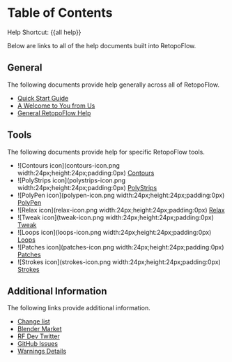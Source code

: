# Table of Contents

Help Shortcut: {{all help}}

Below are links to all of the help documents built into RetopoFlow.

## General

The following documents provide help generally across all of RetopoFlow.

- [Quick Start Guide](quick_start.md)
- [A Welcome to You from Us](welcome.md)
- [General RetopoFlow Help](general.md)

## Tools

The following documents provide help for specific RetopoFlow tools.

- ![Contours icon](contours-icon.png width:24px;height:24px;padding:0px) [Contours](contours.md)
- ![PolyStrips icon](polystrips-icon.png width:24px;height:24px;padding:0px) [PolyStrips](polystrips.md)
- ![PolyPen icon](polypen-icon.png width:24px;height:24px;padding:0px) [PolyPen](polypen.md)
- ![Relax icon](relax-icon.png width:24px;height:24px;padding:0px) [Relax](relax.md)
- ![Tweak icon](tweak-icon.png width:24px;height:24px;padding:0px) [Tweak](tweak.md)
- ![Loops icon](loops-icon.png width:24px;height:24px;padding:0px) [Loops](loops.md)
- ![Patches icon](patches-icon.png width:24px;height:24px;padding:0px) [Patches](patches.md)
- ![Strokes icon](strokes-icon.png width:24px;height:24px;padding:0px) [Strokes](strokes.md)

## Additional Information

The following links provide additional information.

- [Change list](changelist.md)
- [Blender Market](https://blendermarket.com/products/retopoflow)
- [RF Dev Twitter](https://twitter.com/RetopoFlow_Dev)
- [GitHub Issues](https://github.com/CGCookie/retopoflow/issues)
- [Warnings Details](warnings.md)


